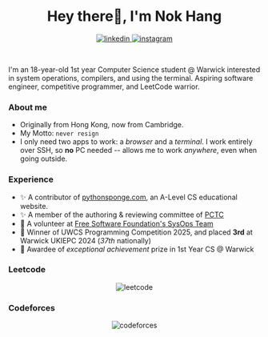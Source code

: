 <h1 align="center">Hey there👋, I'm Nok Hang</h1>

<p align="center">
 <a href="https://www.linkedin.com/in/nok-hang-lo-2695a6282/">
  <img alt="linkedin" src="https://custom-icon-badges.demolab.com/badge/LinkedIn-0A66C2?style=for-the-badge&logo=linkedin-white&logoColor=fff" />
 </a>
 <a href="https://www.instagram.com/lo.nokhang">
  <img alt="instagram" src="https://img.shields.io/badge/Instagram-%23E4405F.svg?style=for-the-badge&logo=Instagram&logoColor=white" />
 </a>
</p>

</br>

I'm an 18-year-old 1st year Computer Science student @ Warwick interested in system operations, compilers, and using the terminal. Aspiring software engineer, competitive programmer, and LeetCode warrior. 

### About me
- Originally from Hong Kong, now from Cambridge.
- My Motto: `never resign`
- I only need two apps to work: a _browser_ and a _terminal_. I work entirely over SSH, so __no__ PC needed -- allows me to work _anywhere_, even when going outside. 

### Experience
- ✨ A contributor of [pythonsponge.com](https://pythonsponge.com), an A-Level CS educational website.
- ✨ A member of the authoring & reviewing committee of [PCTC](https://pctc.cuttle.org)
- 🌱 A volunteer at [Free Software Foundation's SysOps Team](https://libreplanet.org/wiki/Group:FSF:Tech_Team_Volunteers)
- 🧊 Winner of UWCS Programming Competition 2025, and placed __3rd__ at Warwick UKIEPC 2024 (_37th_ nationally)
- 🏅 Awardee of _exceptional achievement_ prize in 1st Year CS @ Warwick

### Leetcode
<p align="center">
  <img alt="leetcode" src="https://leetcard.jacoblin.cool/bluetotkc?theme=dark&font=Rajdhani" />
</p>

### Codeforces
<p align="center">
  <img alt="codeforces" src="https://codeforces-readme-stats.vercel.app/api/card?username=bluetotkc&theme=dark_lc&disable_animations=false&show_icons=true&force_username=true)](https://codeforces.com/profile/bluetotkc" />
</p>
